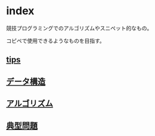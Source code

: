 # index


競技プログラミングでのアルゴリズムやスニペット的なもの。

コピペで使用できるようなものを目指す。

## [tips](./tips/index.md)

## [データ構造](./data_structures/index.md)
## [アルゴリズム](./algorithms/index.md)

## [典型問題](./typical/index.md)